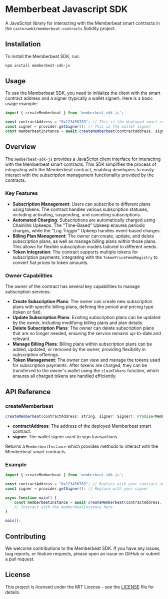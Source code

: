 # Memberbeat Javascript SDK

A JavaScript library for interacting with the Memberbeat smart contracts in the `castorweb3/memberbeat-contracts` Solidity project.

## Installation

To install the Memberbeat SDK, run:

```bash
npm install memberbeat-sdk-js
```

## Usage

To use the Memberbeat SDK, you need to initialize the client with the smart contract address and a signer (typically a wallet signer). Here is a basic usage example:

```javascript
import { createMemberbeat } from 'memberbeat-sdk-js';

const contractAddress = "0x123456789"; // This is the deployed smart contract address
const signer = provider.getSigner(); // This is the wallet signer
const memberbeatInstance = await createMemberbeat(contractAddress, signer);
```

## Overview

The `memberbeat-sdk-js` provides a JavaScript client interface for interacting with the Memberbeat smart contracts. This SDK simplifies the process of integrating with the Memberbeat contract, enabling developers to easily interact with the subscription management functionality provided by the contracts.

### Key Features

- **Subscription Management**: Users can subscribe to different plans using tokens. The contract handles various subscription statuses, including activating, suspending, and canceling subscriptions.
- **Automated Charging**: Subscriptions are automatically charged using Chainlink Upkeeps. The "Time-Based" Upkeep ensures periodic charges, while the "Log Trigger" Upkeep handles event-based charges.
- **Billing Plan Management**: The owner can create, update, and delete subscription plans, as well as manage billing plans within those plans. This allows for flexible subscription models tailored to different needs.
- **Token Integration**: The contract supports multiple tokens for subscription payments, integrating with the `TokenPriceFeedRegistry` to convert fiat prices to token amounts.

### Owner Capabilities

The owner of the contract has several key capabilities to manage subscription services:

- **Create Subscription Plans**: The owner can create new subscription plans with specific billing plans, defining the period and pricing type (token or fiat).
- **Update Subscription Plans**: Existing subscription plans can be updated by the owner, including modifying billing plans and plan details.
- **Delete Subscription Plans**: The owner can delete subscription plans that are no longer needed, ensuring the service remains up-to-date and relevant.
- **Manage Billing Plans**: Billing plans within subscription plans can be added, updated, or removed by the owner, providing flexibility in subscription offerings.
- **Token Management**: The owner can view and manage the tokens used for subscription payments. After tokens are charged, they can be transferred to the owner's wallet using the `claimTokens` function, which ensures all charged tokens are handled efficiently.


## API Reference

### createMemberbeat

```javascript
createMemberbeat(contractAddress: string, signer: Signer): Promise<MemberbeatInstance>
```

- **contractAddress**: The address of the deployed Memberbeat smart contract.
- **signer**: The wallet signer used to sign transactions.

Returns a `MemberbeatInstance` which provides methods to interact with the Memberbeat smart contracts.

### Example

```javascript
import { createMemberbeat } from 'memberbeat-sdk-js';

const contractAddress = "0x123456789"; // Replace with your contract address
const signer = provider.getSigner(); // Replace with your signer

async function main() {
    const memberbeatInstance = await createMemberbeat(contractAddress, signer);
    // Interact with the memberbeatInstance here
}

main();
```

## Contributing

We welcome contributions to the Memberbeat SDK. If you have any issues, bug reports, or feature requests, please open an issue on GitHub or submit a pull request.

## License

This project is licensed under the MIT License - see the [LICENSE](LICENSE) file for details.

